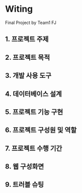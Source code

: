 # Witing
Final Project by Team1 FJ

## 1. 프로젝트 주제


## 2. 프로젝트 목적


## 3. 개발 사용 도구


## 4. 데이터베이스 설계


## 5. 프로젝트 기능 구현


## 6. 프로젝트 구성원 및 역할


## 7. 프로젝트 수행 기간


## 8. 웹 구성화면


## 9. 트러블 슈팅

